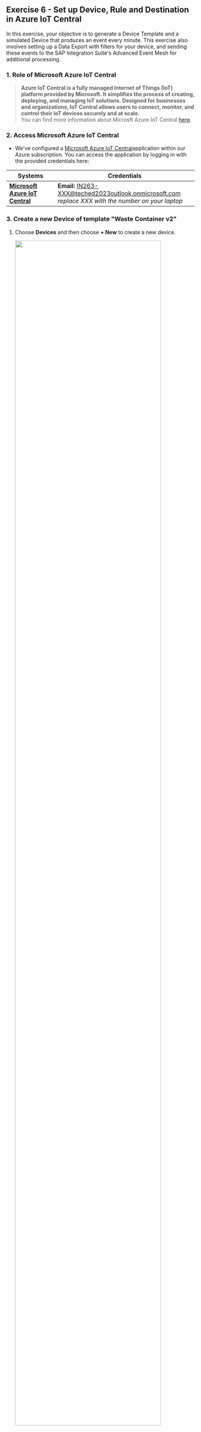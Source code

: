 ## Exercise 6 - Set up Device, Rule and Destination in Azure IoT Central    
In this exercise, your objective is to generate a Device Template and a simulated Device that produces an event every minute. This exercise also involves setting up a Data Export with filters for your device, and sending these events to the SAP Integration Suite's Advanced Event Mesh for additional processing.

### 1. Role of Microsoft Azure IoT Central    
>
>**Azure IoT Central is a fully managed Internet of Things (IoT) platform provided by Microsoft. It simplifies the process of creating, deploying, and managing IoT solutions. Designed for businesses and organizations, IoT Central allows users to connect, monitor, and control their IoT devices securely and at scale.**     
>You can find more information about Microsft Azure IoT Central [here](https://azure.microsoft.com/en-in/products/iot-central).

### 2. Access Microsoft Azure IoT Central

- We've configured a [Microsoft Azure IoT Central](https://industry-40.azureiotcentral.com/)application within our Azure subscription. You can access the application by logging in with the provided credentials here:

| Systems | Credentials |
|---------|-------------|
| **[Microsoft Azure IoT Central](https://industry-40.azureiotcentral.com/)** | **Email:** IN263-XXX@teched2023outlook.onmicrosoft.com <br> _replace XXX with the number on your laptop_ |

### 3. Create a new Device of template "Waste Container v2"

1. Choose **Devices** and then choose **+ New** to create a new device. 

    <img src="./images/newdevice00.jpg" width="90%" height="90%" />
    <!-- ![plot](./images/newdevice.png) -->

2. Fill the **Device name** as WC IN263-XXX , where XXX is the id in your email id. **Device ID** is auto-populated. In the **Device Template** dropdown menu, choose the device template named **Waste Container v2**. Set the **Simulate this device** toggle to **yes**  and then choose **Create**.

    <img src="./images/newdevice01.jpg" width="90%" height="90%" />

3. Once your device is created, Under the **Form** tab, configure the following values:
    ```
    Container ID: Container-IN263-XXX
    Location Id: Plant A
    Status: Working
    ```
    Your configuration should like as shown below, and then **Save**

    <img src="./images/newdevice02.jpg" width="90%" height="90%" />

4. As we have enabled simulation, the device now simulates real-time IoT device events, you can see the generated events under **Raw Data** tab.
5. 
    <img src="./images/newdevice03.jpg" width="90%" height="90%" />



### 4. Configure Data Export

During this step, you'll initially establish a Destination, outlining the connection specifics for the Advanced Event Mesh. Afterward, you'll configure a Data Export to transmit event information when the device's Fill Level drops below 30.

1. Choose **Data export**, navigate to **Destinations** and then choose **New destination**

    <img src="./images/data-export00.jpg" width="90%" height="90%" />

2. Enter following values:
    - **Name: DEST-AEM-IN263-XXX** where XXX is the id from your email id.
    - **Destination type: Webhook**
    - **Callback URL: https://{Username}:{Password}@{Secured Rest HOST}/{Topic Subscription}** where Username, Password, Secured Rest HOST, Topic Subscription are noted in exercise 2. **Note:** remove the https:// from the Secured Rest HOST before pasting. Then choose **Save**.

    <img src="./images/data-export01.jpg" width="90%" height="90%" />
       


3. Choose **Data export** and then choose **+ New Data Export** to create new Data export.

    <img src="./images/data-export02.jpg" width="90%" height="90%" />

4. Enter **EXPORT-IN263-XXX** as value where XXX is your id from email. 
   - Disable the Data export by switiching of the status 
   - In the **Type of data to export** dropdown menu, select **Telemetry** and then choose **+Filter**. 

    <img src="./images/data-export03.jpg" width="90%" height="90%" />

6. In the **Export the data if** dropdown menu, select **all of the conditions are true**. Add following filters as shown in following image:
    - **Name:** Device Template **Operator:**:Equals **Value:** Waste Container v2
    - **Name:** Filling Level **Operator:** is less than **Value**: 30
    - **Name:** Waste Container / Status **Operator:** Equals **Value**: Working  
    - **Name:** Device name **Operator:** Equals **Value**: WC-IN263-XXX, replace XXX with the id from your email (device name that you created in step 2 of Part 4)
   
    <img src="./images/data-export04.jpg" width="90%" height="90%" />

    <!-- ![plot](./images/dataexport-new.png) -->

7.  In the **Enrichments** section, choose **+Custom String** and enter the below key value pairs as shown below.
    - Application: **Industry-40**
    - System: **Azure**     
    <img src="./images/data-export05.jpg" width="90%" height="90%" />

8. In the **Enrichments** section, choose **+Property** and enter the below key value pairs as shown below.
    - ContainerID: **Waste Container v2 / Container ID**
    - DeviceName: **Device name**
    - DeviceTemplate: **Device template name**
    - Location: **Waste Container v2 / Location Id**     
    <img src="./images/data-export06.jpg" width="90%" height="90%" />

9. In the **Destinations** section, choose **+Destination** 

    <img src="./images/data-export07.jpg" width="90%" height="90%" />       

    Then select the detination created earlier in step 2 of part 5 and choose **Save**. 
    <img src="./images/data-export08.jpg" width="90%" height="90%" />    


### 6. Congratulations!

Congratulations on completing your Exercise 6! You have successfully created Device Template, Device and Data export with destination to send event to SAP Inetrgation Suite, Advanced Event Mesh. 

Let's Continue to - [Exercise 7 - Execute the End-to-End Scenario](../ex7/README.md)
